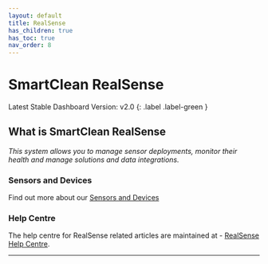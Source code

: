 ```yaml
---
layout: default
title: RealSense
has_children: true
has_toc: true
nav_order: 8
---
```


# SmartClean RealSense
Latest Stable Dashboard Version: v2.0
{: .label .label-green }


## What is SmartClean RealSense
*This system allows you to manage sensor deployments, monitor their health and manage solutions and data integrations.*


### Sensors and Devices
Find out more about our [Sensors and Devices](/realsense_sensor_data.html)


### Help Centre
The help centre for RealSense related articles are maintained at -
[RealSense Help Centre](https://help.smartclean.io/).

---

